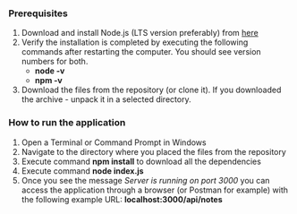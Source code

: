 ### Prerequisites
1. Download and install Node.js (LTS version preferably) from [here](https://nodejs.org/en/download)
2. Verify the installation is completed by executing the following commands after restarting the computer. You should see version numbers for both.
   - **node -v**
   - **npm -v**
3. Download the files from the repository (or clone it). If you downloaded the archive - unpack it in a selected directory.

### How to run the application
1. Open a Terminal or Command Prompt in Windows
2. Navigate to the directory where you placed the files from the repository
3. Execute command **npm install** to download all the dependencies
4. Execute command **node index.js**
5. Once you see the message *Server is running on port 3000* you can access the application through a browser (or Postman for example)
   with the following example URL: **localhost:3000/api/notes**
